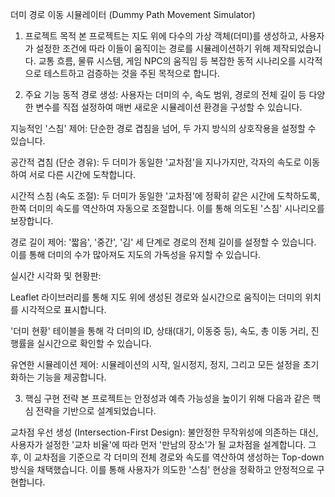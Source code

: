 더미 경로 이동 시뮬레이터 (Dummy Path Movement Simulator)
1. 프로젝트 목적
본 프로젝트는 지도 위에 다수의 가상 객체(더미)를 생성하고, 사용자가 설정한 조건에 따라 이들이 움직이는 경로를 시뮬레이션하기 위해 제작되었습니다. 교통 흐름, 물류 시스템, 게임 NPC의 움직임 등 복잡한 동적 시나리오를 시각적으로 테스트하고 검증하는 것을 주된 목적으로 합니다.

2. 주요 기능
동적 경로 생성: 사용자는 더미의 수, 속도 범위, 경로의 전체 길이 등 다양한 변수를 직접 설정하여 매번 새로운 시뮬레이션 환경을 구성할 수 있습니다.

지능적인 '스침' 제어: 단순한 경로 겹침을 넘어, 두 가지 방식의 상호작용을 설정할 수 있습니다.

공간적 겹침 (단순 경유): 두 더미가 동일한 '교차점'을 지나가지만, 각자의 속도로 이동하여 서로 다른 시간에 도착합니다.

시간적 스침 (속도 조절): 두 더미가 동일한 '교차점'에 정확히 같은 시간에 도착하도록, 한쪽 더미의 속도를 역산하여 자동으로 조절합니다. 이를 통해 의도된 '스침' 시나리오를 보장합니다.

경로 길이 제어: '짧음', '중간', '김' 세 단계로 경로의 전체 길이를 설정할 수 있습니다. 이를 통해 더미의 수가 많아져도 지도의 가독성을 유지할 수 있습니다.

실시간 시각화 및 현황판:

Leaflet 라이브러리를 통해 지도 위에 생성된 경로와 실시간으로 움직이는 더미의 위치를 시각적으로 표시합니다.

'더미 현황' 테이블을 통해 각 더미의 ID, 상태(대기, 이동중 등), 속도, 총 이동 거리, 진행률을 실시간으로 확인할 수 있습니다.

유연한 시뮬레이션 제어: 시뮬레이션의 시작, 일시정지, 정지, 그리고 모든 설정을 초기화하는 기능을 제공합니다.

3. 핵심 구현 전략
본 프로젝트는 안정성과 예측 가능성을 높이기 위해 다음과 같은 핵심 전략을 기반으로 설계되었습니다.

교차점 우선 생성 (Intersection-First Design): 불안정한 무작위성에 의존하는 대신, 사용자가 설정한 '교차 비율'에 따라 먼저 '만남의 장소'가 될 교차점을 설계합니다. 그 후, 이 교차점을 기준으로 각 더미의 전체 경로와 속도를 역산하여 생성하는 Top-down 방식을 채택했습니다. 이를 통해 사용자가 의도한 '스침' 현상을 정확하고 안정적으로 구현합니다.